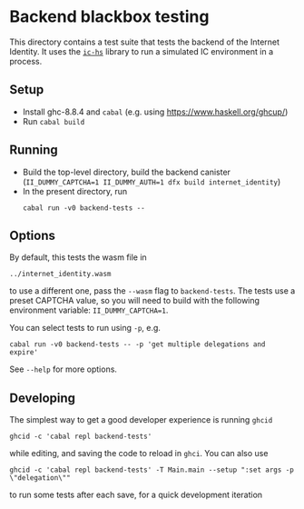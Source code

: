 Backend blackbox testing
========================

This directory contains a test suite that tests the backend of the Internet
Identity. It uses the [`ic-hs`](https://github.com/dfinity/ic-hs) library to
run a simulated IC environment in a process.

Setup
-----

 * Install ghc-8.8.4 and `cabal` (e.g. using https://www.haskell.org/ghcup/)
 * Run `cabal build`

Running
-------


 * Build the top-level directory, build the backend canister (`II_DUMMY_CAPTCHA=1 II_DUMMY_AUTH=1 dfx build internet_identity`)
 * In the present directory, run
   ```
   cabal run -v0 backend-tests --
   ```

Options
-------

By default, this tests the wasm file in

    ../internet_identity.wasm

to use a different one, pass the `--wasm` flag to `backend-tests`. The tests
use a preset CAPTCHA value, so you will need to build with the following
environment variable: `II_DUMMY_CAPTCHA=1`.

You can select tests to run using `-p`, e.g.

    cabal run -v0 backend-tests -- -p 'get multiple delegations and expire'

See `--help` for more options.

Developing
----------

The simplest way to get a good developer experience is running `ghcid`

    ghcid -c 'cabal repl backend-tests'

while editing, and saving the code to reload in `ghci`. You can also use

    ghcid -c 'cabal repl backend-tests' -T Main.main --setup ":set args -p \"delegation\""

to run some tests after each save, for a quick development iteration
